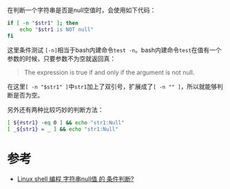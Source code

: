 在判断一个字符串是否是null空值时，会使用如下代码：

```bash
if [ -n "$str1" ]; then
    echo "$str1 is NOT null"
fi
```

这里条件测试 `[-n]`相当于bash内建命令`test -n`。bash内建命令`test`在值有一个参数的时候，只要参数不为空就返回真：

> The expression is true if and only if the argument is not null.

在这里`[ -n "$str1" ]`中`str1`加上了双引号，扩展成了`[ -n "" ]`，所以就能够判断是否为空。

另外还有两种比较巧妙的判断方法：

```bash
[ ${#str1} -eq 0 ] && echo "str1:Null"
[ _${str1} = _ ] && echo "str1:Null" 
```

# 参考

* [Linux shell 编程 字符串null值 的 条件判断?](https://www.zhihu.com/question/22539151)